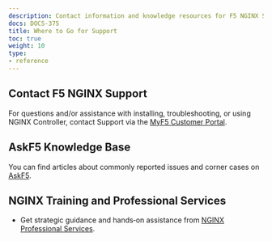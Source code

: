```yaml
---
description: Contact information and knowledge resources for F5 NGINX Support.
docs: DOCS-375
title: Where to Go for Support
toc: true
weight: 10
type:
- reference
---
```


## Contact F5 NGINX Support

For questions and/or assistance with installing, troubleshooting, or using NGINX Controller, contact Support via the [MyF5 Customer Portal](https://account.f5.com/myf5).

## AskF5 Knowledge Base

You can find articles about commonly reported issues and corner cases on [AskF5](https://support.f5.com/csp/knowledge-center/software/NGINX?module=NGINX%20Controller).

## NGINX Training and Professional Services

- Get strategic guidance and hands‑on assistance from [NGINX Professional Services](https://www.nginx.com/services/#package_detail_section).

